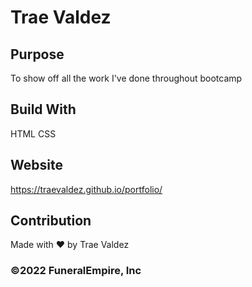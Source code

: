 # Trae Valdez

## Purpose
To show off all the work I've done throughout bootcamp

## Build With
HTML
CSS

## Website
https://traevaldez.github.io/portfolio/

## Contribution
Made with ❤️ by Trae Valdez

### ©️2022 FuneralEmpire, Inc 



